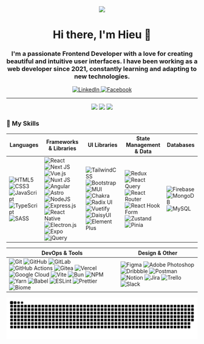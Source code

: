 <div id="header" align="center">
  <img src="https://media.giphy.com/media/M9gbBd9nbDrOTu1Jx5/giphy.gif" width="100"/>
  <h1>Hi there, I'm Hieu 👋</h1>
  <h3>I'm a passionate Frontend Developer with a love for creating beautiful and intuitive user interfaces. I have been working as a web developer since 2021, constantly learning and adapting to new technologies.</h3>

  <!-- Social Badges -->
  <p>
    <a href="https://www.linkedin.com/in/hoanghieund/">
      <img src="https://img.shields.io/badge/LinkedIn-blue?style=for-the-badge&logo=linkedin&logoColor=white" alt="LinkedIn">
    </a>
    <a href="https://www.facebook.com/hoanghieund/">
      <img src="https://img.shields.io/badge/Facebook-blue?style=for-the-badge&logo=facebook&logoColor=white" alt="Facebook">
    </a>
  </p>
</div>

---

<div align="center">
  <img src="https://github-readme-stats.vercel.app/api?username=hoanghieund&show_icons=true&theme=dracula&include_all_commits=true&count_private=true"/>
  <img src="https://github-readme-streak-stats.herokuapp.com/?user=hoanghieund&theme=dracula"/>
  <img src="https://github-readme-stats.vercel.app/api/top-langs/?username=hoanghieund&layout=compact&theme=dracula"/>
</div>

### 🧰 My Skills

| Languages                                                                                                                                                                                                                                                                                                                                                                                                                                                                                                                                                                                                                                        | Frameworks & Libraries                                                                                                                                                                                                                                                                                                                                                                                                                                                                                                                                                                                                                                                                                                                                                                                                                                                                                                                                                                                                                                                                                                                                                                                                                                                                                                                                                                                                                                                                                                                      | UI Libraries                                                                                                                                                                                                                                                                                                                                                                                                                                                                                                                                                                                                                                                                                                                                                                                                                                                                                                                                                                                                                                         | State Management & Data                                                                                                                                                                                                                                                                                                                                                                                                                                                                                                                                                                                                                                                                                                                                                                                   | Databases                                                                                                                                                                                                                                                                                                                                                                     |
| ------------------------------------------------------------------------------------------------------------------------------------------------------------------------------------------------------------------------------------------------------------------------------------------------------------------------------------------------------------------------------------------------------------------------------------------------------------------------------------------------------------------------------------------------------------------------------------------------------------------------------------------------ | ------------------------------------------------------------------------------------------------------------------------------------------------------------------------------------------------------------------------------------------------------------------------------------------------------------------------------------------------------------------------------------------------------------------------------------------------------------------------------------------------------------------------------------------------------------------------------------------------------------------------------------------------------------------------------------------------------------------------------------------------------------------------------------------------------------------------------------------------------------------------------------------------------------------------------------------------------------------------------------------------------------------------------------------------------------------------------------------------------------------------------------------------------------------------------------------------------------------------------------------------------------------------------------------------------------------------------------------------------------------------------------------------------------------------------------------------------------------------------------------------------------------------------------------- | ---------------------------------------------------------------------------------------------------------------------------------------------------------------------------------------------------------------------------------------------------------------------------------------------------------------------------------------------------------------------------------------------------------------------------------------------------------------------------------------------------------------------------------------------------------------------------------------------------------------------------------------------------------------------------------------------------------------------------------------------------------------------------------------------------------------------------------------------------------------------------------------------------------------------------------------------------------------------------------------------------------------------------------------------------- | --------------------------------------------------------------------------------------------------------------------------------------------------------------------------------------------------------------------------------------------------------------------------------------------------------------------------------------------------------------------------------------------------------------------------------------------------------------------------------------------------------------------------------------------------------------------------------------------------------------------------------------------------------------------------------------------------------------------------------------------------------------------------------------------------------- | ----------------------------------------------------------------------------------------------------------------------------------------------------------------------------------------------------------------------------------------------------------------------------------------------------------------------------------------------------------------------------- |
| <img src="https://img.shields.io/badge/html5-%23E34F26.svg?style=for-the-badge&logo=html5&logoColor=white" alt="HTML5"> <img src="https://img.shields.io/badge/css3-%231572B6.svg?style=for-the-badge&logo=css3&logoColor=white" alt="CSS3"> <img src="https://img.shields.io/badge/javascript-%23323330.svg?style=for-the-badge&logo=javascript&logoColor=%23F7DF1E" alt="JavaScript"><img src="https://img.shields.io/badge/typescript-%233178C6.svg?style=for-the-badge&logo=typescript&logoColor=white" alt="TypeScript"> <img src="https://img.shields.io/badge/SASS-hotpink.svg?style=for-the-badge&logo=SASS&logoColor=white" alt="SASS"> | <img src="https://img.shields.io/badge/react-%2320232a.svg?style=for-the-badge&logo=react&logoColor=%2361DAFB" alt="React"> <img src="https://img.shields.io/badge/Next-black?style=for-the-badge&logo=next.js&logoColor=white" alt="Next JS"> <img src="https://img.shields.io/badge/vue.js-%2335495e.svg?style=for-the-badge&logo=vuedotjs&logoColor=%234FC08D" alt="Vue.js"> <img src="https://img.shields.io/badge/Nuxt-002E3B?style=for-the-badge&logo=nuxt.js&logoColor=#00DC82" alt="Nuxt JS"> <img src="https://img.shields.io/badge/angular-%23DD0031.svg?style=for-the-badge&logo=angular&logoColor=white" alt="Angular"> <img src="https://img.shields.io/badge/astro-%232C2052.svg?style=for-the-badge&logo=astro&logoColor=white" alt="Astro"> <img src="https://img.shields.io/badge/node.js-6DA55F?style=for-the-badge&logo=node.js&logoColor=white" alt="NodeJS"> <img src="https://img.shields.io/badge/express.js-%23404d59.svg?style=for-the-badge&logo=express&logoColor=%2361DAFB" alt="Express.js"> <img src="https://img.shields.io/badge/react_native-%2320232a.svg?style=for-the-badge&logo=react&logoColor=%2361DAFB" alt="React Native"> <img src="https://img.shields.io/badge/Electron-191970?style=for-the-badge&logo=Electron&logoColor=white" alt="Electron.js"> <img src="https://img.shields.io/badge/expo-1C1E24?style=for-the-badge&logo=expo&logoColor=#D04A37" alt="Expo"> <img src="https://img.shields.io/badge/jquery-%230769AD.svg?style=for-the-badge&logo=jquery&logoColor=white" alt="jQuery"> | <img src="https://img.shields.io/badge/tailwindcss-%2338B2AC.svg?style=for-the-badge&logo=tailwind-css&logoColor=white" alt="TailwindCSS"> <img src="https://img.shields.io/badge/bootstrap-%238511FA.svg?style=for-the-badge&logo=bootstrap&logoColor=white" alt="Bootstrap"> <img src="https://img.shields.io/badge/MUI-%230081CB.svg?style=for-the-badge&logo=mui&logoColor=white" alt="MUI"> <img src="https://img.shields.io/badge/chakra-%234ED1C5.svg?style=for-the-badge&logo=chakraui&logoColor=white" alt="Chakra"> <img src="https://img.shields.io/badge/radix%20ui-161618.svg?style=for-the-badge&logo=radix-ui&logoColor=white" alt="Radix UI"> <img src="https://img.shields.io/badge/Vuetify-1867C0?style=for-the-badge&logo=vuetify&logoColor=AEDDFF" alt="Vuetify"> <img src="https://img.shields.io/badge/daisyui-5A0EF8?style=for-the-badge&logo=daisyui&logoColor=white" alt="DaisyUI"> <img src="https://img.shields.io/badge/Element%20Plus-409EFF?style=for-the-badge&logo=element-plus&logoColor=white" alt="Element Plus"> | <img src="https://img.shields.io/badge/redux-%23593d88.svg?style=for-the-badge&logo=redux&logoColor=white" alt="Redux"> <img src="https://img.shields.io/badge/-React%20Query-FF4154?style=for-the-badge&logo=react%20query&logoColor=white" alt="React Query"> <img src="https://img.shields.io/badge/React_Router-CA4245?style=for-the-badge&logo=react-router&logoColor=white" alt="React Router"> <img src="https://img.shields.io/badge/React%20Hook%20Form-%23EC5990.svg?style=for-the-badge&logo=reacthookform&logoColor=white" alt="React Hook Form"> <img src="https://img.shields.io/badge/Zustand-20232A?style=for-the-badge&logo=zustand&logoColor=white" alt="Zustand"> <img src="https://img.shields.io/badge/Pinia-002E3B?style=for-the-badge&logo=pinia&logoColor=%23FFD859" alt="Pinia"> | <img src="https://img.shields.io/badge/firebase-a08021?style=for-the-badge&logo=firebase&logoColor=ffcd34" alt="Firebase"> <img src="https://img.shields.io/badge/MongoDB-%234ea94b.svg?style=for-the-badge&logo=mongodb&logoColor=white" alt="MongoDB"> <img src="https://img.shields.io/badge/mysql-4479A1.svg?style=for-the-badge&logo=mysql&logoColor=white" alt="MySQL"> |

| DevOps & Tools                                                                                                                                                                                                                                                                                                                                                                                                                                                                                                                                                                                                                                                                                                                                                                                                                                                                                                                                                                                                                                                                                                                                                                                                                                                                                                                                                                                                                                                                                                                                                                                                                                                                                                                                                                                                                                                                                   | Design & Other                                                                                                                                                                                                                                                                                                                                                                                                                                                                                                                                                                                                                                                                                                                                                                                                                                                                                                                                                                                                                 |
| ------------------------------------------------------------------------------------------------------------------------------------------------------------------------------------------------------------------------------------------------------------------------------------------------------------------------------------------------------------------------------------------------------------------------------------------------------------------------------------------------------------------------------------------------------------------------------------------------------------------------------------------------------------------------------------------------------------------------------------------------------------------------------------------------------------------------------------------------------------------------------------------------------------------------------------------------------------------------------------------------------------------------------------------------------------------------------------------------------------------------------------------------------------------------------------------------------------------------------------------------------------------------------------------------------------------------------------------------------------------------------------------------------------------------------------------------------------------------------------------------------------------------------------------------------------------------------------------------------------------------------------------------------------------------------------------------------------------------------------------------------------------------------------------------------------------------------------------------------------------------------------------------ | ------------------------------------------------------------------------------------------------------------------------------------------------------------------------------------------------------------------------------------------------------------------------------------------------------------------------------------------------------------------------------------------------------------------------------------------------------------------------------------------------------------------------------------------------------------------------------------------------------------------------------------------------------------------------------------------------------------------------------------------------------------------------------------------------------------------------------------------------------------------------------------------------------------------------------------------------------------------------------------------------------------------------------ |
| <img src="https://img.shields.io/badge/git-%23F05033.svg?style=for-the-badge&logo=git&logoColor=white" alt="Git"> <img src="https://img.shields.io/badge/github-%23121011.svg?style=for-the-badge&logo=github&logoColor=white" alt="GitHub"> <img src="https://img.shields.io/badge/gitlab-%23181717.svg?style=for-the-badge&logo=gitlab&logoColor=white" alt="GitLab"> <img src="https://img.shields.io/badge/github%20actions-%232671E5.svg?style=for-the-badge&logo=githubactions&logoColor=white" alt="GitHub Actions"> <img src="https://img.shields.io/badge/Gitea-34495E?style=for-the-badge&logo=gitea&logoColor=5D9425" alt="Gitea"> <img src="https://img.shields.io/badge/vercel-%23000000.svg?style=for-the-badge&logo=vercel&logoColor=white" alt="Vercel"> <img src="https://img.shields.io/badge/GoogleCloud-%234285F4.svg?style=for-the-badge&logo=google-cloud&logoColor=white" alt="Google Cloud"> <img src="https://img.shields.io/badge/vite-%23646CFF.svg?style=for-the-badge&logo=vite&logoColor=white" alt="Vite"> <img src="https://img.shields.io/badge/Bun-%23000000.svg?style=for-the-badge&logo=bun&logoColor=white" alt="Bun"> <img src="https://img.shields.io/badge/NPM-%23CB3837.svg?style=for-the-badge&logo=npm&logoColor=white" alt="NPM"> <img src="https://img.shields.io/badge/yarn-%232C8EBB.svg?style=for-the-badge&logo=yarn&logoColor=white" alt="Yarn"> <img src="https://img.shields.io/badge/Babel-F9DC3e?style=for-the-badge&logo=babel&logoColor=black" alt="Babel"> <img src="https://img.shields.io/badge/ESLint-4B3263?style=for-the-badge&logo=eslint&logoColor=white" alt="ESLint"> <img src="https://img.shields.io/badge/prettier-%23F7B93E.svg?style=for-the-badge&logo=prettier&logoColor=black" alt="Prettier"> <img src="https://img.shields.io/badge/biome-%2360A5FA.svg?style=for-the-badge&logo=biome&logoColor=white" alt="Biome"> | <img src="https://img.shields.io/badge/figma-%23F24E1E.svg?style=for-the-badge&logo=figma&logoColor=white" alt="Figma"> <img src="https://img.shields.io/badge/adobe%20photoshop-%2331A8FF.svg?style=for-the-badge&logo=adobe%20photoshop&logoColor=white" alt="Adobe Photoshop"> <img src="https://img.shields.io/badge/Dribbble-EA4C89?style=for-the-badge&logo=dribbble&logoColor=white" alt="Dribbble"> <img src="https://img.shields.io/badge/Postman-FF6C37?style=for-the-badge&logo=postman&logoColor=white" alt="Postman"> <img src="https://img.shields.io/badge/Notion-%23000000.svg?style=for-the-badge&logo=notion&logoColor=white" alt="Notion"> <img src="https://img.shields.io/badge/jira-%230A0FFF.svg?style=for-the-badge&logo=jira&logoColor=white" alt="Jira"> <img src="https://img.shields.io/badge/Trello-%23026AA7.svg?style=for-the-badge&logo=Trello&logoColor=white" alt="Trello"> <img src="https://img.shields.io/badge/Slack-4A154B?style=for-the-badge&logo=slack&logoColor=white" alt="Slack"> |

<picture>
  <source media="(prefers-color-scheme: dark)" srcset="https://raw.githubusercontent.com/hoanghieund/hoanghieund/output/github-snake-dark.svg" />
  <source media="(prefers-color-scheme: light)" srcset="https://raw.githubusercontent.com/hoanghieund/hoanghieund/output/github-snake.svg" />
  <img alt="github-snake" src="https://raw.githubusercontent.com/hoanghieund/hoanghieund/output/github-snake.svg" />
</picture>

